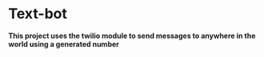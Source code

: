 # Text-bot
__This project uses the twilio module to send messages to anywhere in the world using a generated number__
